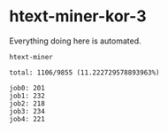 # htext-miner-kor-3

Everything doing here is automated.

```
htext-miner

total: 1106/9855 (11.222729578893963%)

job0: 201
job1: 232
job2: 218
job3: 234
job4: 221
```